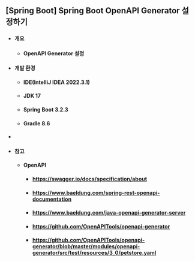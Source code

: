 ## [Spring Boot] Spring Boot OpenAPI Generator 설정하기
- #### 개요
    - #### OpenAPI Generator 설정

- #### 개발 환경
    - #### IDE(IntelliJ IDEA 2022.3.1)
    - #### JDK 17
    - #### Spring Boot 3.2.3
    - #### Gradle 8.6
- 
- #### 참고
  - #### OpenAPI
    - #### https://swagger.io/docs/specification/about
    - #### https://www.baeldung.com/spring-rest-openapi-documentation
    - #### https://www.baeldung.com/java-openapi-generator-server
    - #### https://github.com/OpenAPITools/openapi-generator
    - #### https://github.com/OpenAPITools/openapi-generator/blob/master/modules/openapi-generator/src/test/resources/3_0/petstore.yaml
